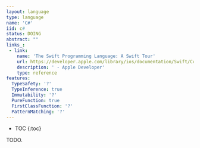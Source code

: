 ```yaml
---
layout: language
type: language
name: 'C#'
iid: c#
status: DOING
abstract: ""
links_:
 - link:
    name: 'The Swift Programming Language: A Swift Tour'
    url: https://developer.apple.com/library/ios/documentation/Swift/Conceptual/Swift_Programming_Language/GuidedTour.html#//apple_ref/doc/uid/TP40014097-CH2-ID1
    description: ' - Apple Developer'
    type: reference
features:
  TypeSafety: '?'
  TypeInference: true
  Immutability: '?'
  PureFunction: true
  FirstClassFunction: '?'
  PatternMatching: '?'
---
```


* TOC
{:toc}

TODO.
